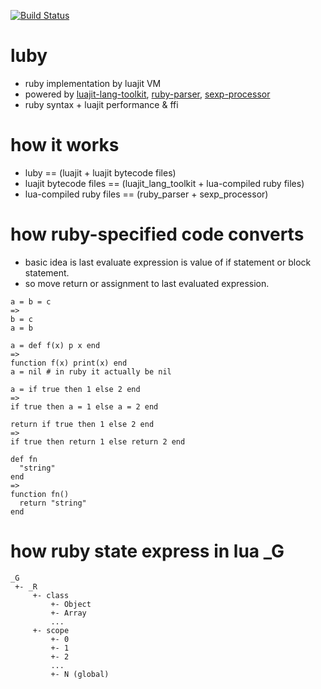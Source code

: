[![Build Status](https://travis-ci.org/umegaya/luby.png?branch=master)](https://travis-ci.org/umegaya/luby)

luby
====

- ruby implementation by luajit VM
- powered by [luajit-lang-toolkit](https://github.com/franko/luajit-lang-toolkit), [ruby-parser](https://github.com/seattlerb/ruby_parser), [sexp-processor](https://github.com/seattlerb/sexp_processor)
- ruby syntax + luajit performance & ffi



how it works
============

- luby == (luajit + luajit bytecode files)
- luajit bytecode files == (luajit_lang_toolkit + lua-compiled ruby files)
- lua-compiled ruby files == (ruby_parser + sexp_processor)



how ruby-specified code converts
================================
- basic idea is last evaluate expression is value of if statement or block statement.
- so move return or assignment to last evaluated expression.

```
a = b = c
=>
b = c
a = b
```

```
a = def f(x) p x end
=>
function f(x) print(x) end
a = nil # in ruby it actually be nil
```

```
a = if true then 1 else 2 end
=>
if true then a = 1 else a = 2 end
```

```
return if true then 1 else 2 end
=>
if true then return 1 else return 2 end
```

```
def fn
  "string"
end
=>
function fn()
  return "string"
end
```



how ruby state express in lua _G
================================

```
_G 
 +- _R 
     +- class
         +- Object
         +- Array
         ...
     +- scope 
         +- 0
         +- 1
         +- 2
         ...
         +- N (global)
```


